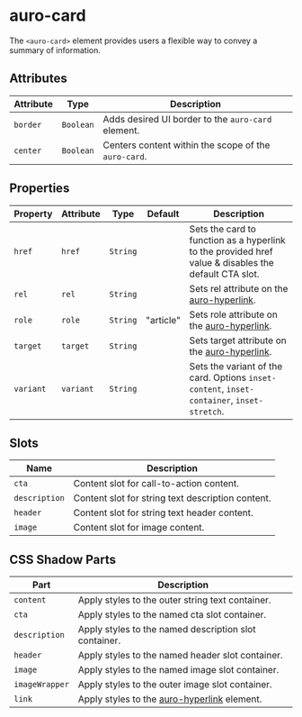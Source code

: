 # auro-card

The `<auro-card>` element provides users a flexible way to convey a summary of information.

## Attributes

| Attribute | Type      | Description                                      |
|-----------|-----------|--------------------------------------------------|
| `border`  | `Boolean` | Adds desired UI border to the `auro-card` element. |
| `center`  | `Boolean` | Centers content within the scope of the `auro-card`. |

## Properties

| Property  | Attribute | Type     | Default   | Description                                      |
|-----------|-----------|----------|-----------|--------------------------------------------------|
| `href`    | `href`    | `String` |           | Sets the card to function as a hyperlink to the provided href value & disables the default CTA slot. |
| `rel`     | `rel`     | `String` |           | Sets rel attribute on the [auro-hyperlink](https://auro.alaskaair.com/components/auro/hyperlink/api#rel). |
| `role`    | `role`    | `String` | "article" | Sets role attribute on the [auro-hyperlink](https://auro.alaskaair.com/components/auro/hyperlink/api#role). |
| `target`  | `target`  | `String` |           | Sets target attribute on the [auro-hyperlink](https://auro.alaskaair.com/components/auro/hyperlink/api#target). |
| `variant` | `variant` | `String` |           | Sets the variant of the card. Options `inset-content`, `inset-container`, `inset-stretch`. |

## Slots

| Name          | Description                                      |
|---------------|--------------------------------------------------|
| `cta`         | Content slot for call-to-action content.         |
| `description` | Content slot for string text description content. |
| `header`      | Content slot for string text header content.     |
| `image`       | Content slot for image content.                  |

## CSS Shadow Parts

| Part           | Description                                      |
|----------------|--------------------------------------------------|
| `content`      | Apply styles to the outer string text container. |
| `cta`          | Apply styles to the named cta slot container.    |
| `description`  | Apply styles to the named description slot container. |
| `header`       | Apply styles to the named header slot container. |
| `image`        | Apply styles to the named image slot container.  |
| `imageWrapper` | Apply styles to the outer image slot container.  |
| `link`         | Apply styles to the [auro-hyperlink](https://auro.alaskaair.com/components/auro/hyperlink/api#link) element. |
